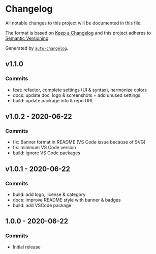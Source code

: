 # Changelog

All notable changes to this project will be documented in this file.

The format is based on [Keep a Changelog](https://keepachangelog.com/en/1.0.0/)
and this project adheres to [Semantic Versioning](https://semver.org/spec/v2.0.0.html).

Generated by [`auto-changelog`](https://github.com/CookPete/auto-changelog).

## v1.1.0

### Commits

- feat: refactor, complete settings (UI & syntax), harmonize colors 
- docs: update doc, logo & screenshots + add unused settings 
- build: update package info & repo URL 

## v1.0.2 - 2020-06-22

### Commits

- fix: Banner format in README (VS Code issue because of SVG) 
- fix: minimum VS Code version 
- build: ignore VS Code packages 

## v1.0.1 - 2020-06-22

### Commits

- build: add logo, license & category 
- docs: improve README style with banner & badges 
- build: add VSCode package 

## 1.0.0 - 2020-06-22

### Commits

- Initial release 
